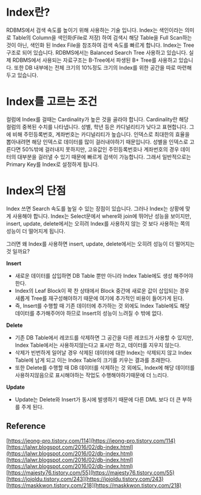 # Index란?

RDBMS에서 검색 속도를 높이기 위해 사용하는 기술 입니다.
Index는 색인이라는 의미로 Table의 Column을 색인화(File로 저장) 하여 검색시 해당 Table을 Full Scan하는 것이 아닌, 색인화 된 Index File을 참조하여 검색 속도를 빠르게 합니다.
Index는 Tree구조로 되어 있습니다. RDBMS에서는 Balanced Search Tree 사용하고 있습니다.
실제 RDBMS에서 사용되는 자료구조는 B-Tree에서 파생된 B+ Tree를 사용하고 있습니다.
또한 DB 내부에는 전체 크기의 10%정도 크기의 Index를 위한 공간을 따로 마련해두고 있습니다.

# Index를 고르는 조건

컬럼에 Index를 걸때는 Cardinality가 높은 것을 골라야 합니다.
Cardinality란 해당 컬럼의 중복된 수치를 나타냅니다.
성별, 학년 등은 카디널리티가 낮다고 표현합니다.
그에 비해 주민등록번호, 계좌번호는 카디널리티가 높습니다.
인덱스로 최대한의 효율을 뽑아내려면 해당 인덱스로 데이터를 많이 걸러내야하기 때문입니다. 성별을 인덱스로 고른다면 50%밖에 걸러내지 못하지만,
고유값인 주민등록번호나 계좌번호의 경우 데이터의 대부분을 걸러낼 수 있기 때문에 빠르게 검색이 가능합니다.
그래서 일반적으로는 Primary Key를 Index로 설정하게 됩니다.


# Index의 단점

Index 쓰면 Search 속도를 높일 수 있는 장점이 있습니다.
그러나 Index는 상황에 맞게 사용해야 합니다.
Index는 Select문에서 where와 join에 뛰어난 성능을 보이지만,
insert, update, delete에서는 오히려 Index를 사용하지 않는 것 보다 사용하는 쪽의 성능이 더 떨어지게 됩니다.

그러면 왜 Index를 사용하면 insert, update, delete에서는 오히려 성능이 더 떨어지는 것 일까요?

**Insert**

- 새로운 데이터를 삽입하면 DB Table 뿐만 아니라 Index Table에도 생성 해주어야 한다.
- Index의 Leaf Block이 꽉 찬 상태에서 Block 중간에 새로운 값이 삽입되는 경우 새롭게 Tree를 재구성해야하기 때문에 여기에 추가적인 비용이 들어가게 된다.
- 즉, Insert를 수행할 때 기존 데이터에 추가하는 것 외에도 Index Table에도 해당 데이터를 추가해주어야 하므로 Insert의 성능이 느려질 수 밖에 없다.
 
**Delete**

- 기존 DB Table에서 레코드를 삭제하면 그 공간을 다른 레코드가 사용할 수 있지만, Index Table에서는 사용하지않는다고 표시만 하고, 데이터를 지우지 않는다.
- 삭제가 빈번하게 일어날 경우 삭제된 데이터에 대한 Index는 삭제되지 않고 Index Table에 남게 되고 이는 Index Table의 크기를 키우는 결과를 초래한다.
- 또한 Delete를 수행할 때 DB 데이터를 삭제하는 것 외에도, Index에 해당 데이터를 사용하지않음으로 표시해야하는 작업도 수행해야하기때문에 더 느리다.

**Update**

- Update는 Delete와 Insert가 동시에 발생하기 때문에 다른 DML 보다 더 큰 부하를 주게 된다.



## Reference

[https://jeong-pro.tistory.com/114](https://jeong-pro.tistory.com/114)
[https://lalwr.blogspot.com/2016/02/db-index.html](https://lalwr.blogspot.com/2016/02/db-index.html)
[https://lalwr.blogspot.com/2016/02/db-index.html](https://lalwr.blogspot.com/2016/02/db-index.html)
[https://majesty76.tistory.com/55](https://majesty76.tistory.com/55)
[https://jojoldu.tistory.com/243](https://jojoldu.tistory.com/243)
[https://maskkwon.tistory.com/218](https://maskkwon.tistory.com/218)